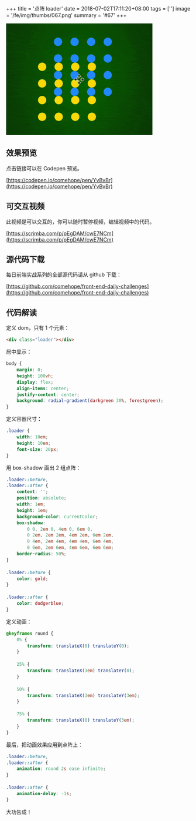 +++
title = '点阵 loader'
date = 2018-07-02T17:11:20+08:00
tags = ['']
image = '/fe/img/thumbs/067.png'
summary = '#67'
+++

![](./work.gif)

## 效果预览

点击链接可以在 Codepen 预览。

[https://codepen.io/comehope/pen/YvBvBr](https://codepen.io/comehope/pen/YvBvBr)

## 可交互视频

此视频是可以交互的，你可以随时暂停视频，编辑视频中的代码。

[https://scrimba.com/p/pEgDAM/cwE7NCm](https://scrimba.com/p/pEgDAM/cwE7NCm)

## 源代码下载

每日前端实战系列的全部源代码请从 github 下载：

[https://github.com/comehope/front-end-daily-challenges](https://github.com/comehope/front-end-daily-challenges)

## 代码解读

定义 dom，只有 1 个元素：
```html
<div class="loader"></div>
```

居中显示：
```css
body {
    margin: 0;
    height: 100vh;
    display: flex;
    align-items: center;
    justify-content: center;
    background: radial-gradient(darkgreen 30%, forestgreen);
}
```

定义容器尺寸：
```css
.loader {
    width: 10em;
    height: 10em;
    font-size: 20px;
}
```

用 box-shadow 画出 2 组点阵：
```css
.loader::before,
.loader::after {
    content: '';
    position: absolute;
    width: 1em;
    height: 1em;
    background-color: currentColor;
    box-shadow:
        0 0, 2em 0, 4em 0, 6em 0,
        0 2em, 2em 2em, 4em 2em, 6em 2em,
        0 4em, 2em 4em, 4em 4em, 6em 4em,
        0 6em, 2em 6em, 4em 6em, 6em 6em;
    border-radius: 50%;
}

.loader::before {
    color: gold;
}

.loader::after {
    color: dodgerblue;
}
```

定义动画：
```css
@keyframes round {
    0% {
        transform: translateX(0) translateY(0);
    }

    25% {
        transform: translateX(3em) translateY(0);
    }

    50% {
        transform: translateX(3em) translateY(3em);
    }

    75% {
        transform: translateX(0) translateY(3em);
    }
}
```

最后，把动画效果应用到点阵上：
```css
.loader::before,
.loader::after {
    animation: round 2s ease infinite;
}

.loader::after {
    animation-delay: -1s;
}
```

大功告成！
